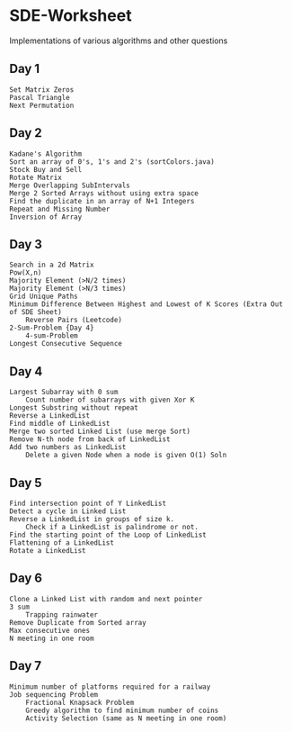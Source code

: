 # SDE-Worksheet
 Implementations of various algorithms and other questions


## Day 1
    Set Matrix Zeros
    Pascal Triangle
    Next Permutation

## Day 2
    Kadane's Algorithm
    Sort an array of 0's, 1's and 2's (sortColors.java)
    Stock Buy and Sell
    Rotate Matrix
    Merge Overlapping SubIntervals
    Merge 2 Sorted Arrays without using extra space
    Find the duplicate in an array of N+1 Integers
    Repeat and Missing Number
    Inversion of Array

## Day 3
    Search in a 2d Matrix
    Pow(X,n)
    Majority Element (>N/2 times)
    Majority Element (>N/3 times)
    Grid Unique Paths
    Minimum Difference Between Highest and Lowest of K Scores (Extra Out of SDE Sheet)
        Reverse Pairs (Leetcode)
    2-Sum-Problem {Day 4}
        4-sum-Problem
    Longest Consecutive Sequence

## Day 4
    Largest Subarray with 0 sum 
        Count number of subarrays with given Xor K
    Longest Substring without repeat
    Reverse a LinkedList
    Find middle of LinkedList
    Merge two sorted Linked List (use merge Sort)
    Remove N-th node from back of LinkedList
    Add two numbers as LinkedList
        Delete a given Node when a node is given O(1) Soln

## Day 5
    Find intersection point of Y LinkedList
    Detect a cycle in Linked List
    Reverse a LinkedList in groups of size k.
        Check if a LinkedList is palindrome or not.
    Find the starting point of the Loop of LinkedList
    Flattening of a LinkedList
    Rotate a LinkedList

## Day 6
    Clone a Linked List with random and next pointer
    3 sum
        Trapping rainwater
    Remove Duplicate from Sorted array
    Max consecutive ones
    N meeting in one room

## Day 7
    Minimum number of platforms required for a railway
    Job sequencing Problem
        Fractional Knapsack Problem
        Greedy algorithm to find minimum number of coins
        Activity Selection (same as N meeting in one room)

